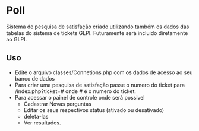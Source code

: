 # Poll
Sistema de pesquisa de satisfação criado utilizando também os dados das tabelas do sistema de tickets GLPI. Futuramente será incluido diretamente ao GLPI.

## Uso
  * Edite o arquivo classes/Connetions.php com os dados de acesso ao seu banco de dados
  * Para criar uma pesquisa de satisfação passe o numero do ticket para /index.php?ticket=# onde # é o numero do ticket.
  * Para acessar o painel de controle onde será possivel
    * Cadastrar Novas perguntas
    * Editar os seus respectivos status (ativado ou desativado)
    * deleta-las
    * Ver resultados.